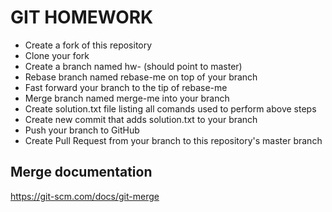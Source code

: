 # GIT HOMEWORK
- Create a fork of this repository
- Clone your fork
- Create a branch named hw-<student number> (should point to master)
- Rebase branch named rebase-me on top of your branch
- Fast forward your branch to the tip of rebase-me
- Merge branch named merge-me into your branch
- Create solution.txt file listing all comands used to perform above steps
- Create new commit that adds solution.txt to your branch
- Push your branch to GitHub
- Create Pull Request from your branch to this repository's master branch

## Merge documentation
<https://git-scm.com/docs/git-merge>
